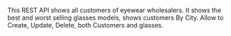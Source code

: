 This REST API shows all customers of eyewear wholesalers. It shows the best and worst selling glasses models, shows customers By City. Allow to Create, Update, Delete, both Customers and glasses. 
